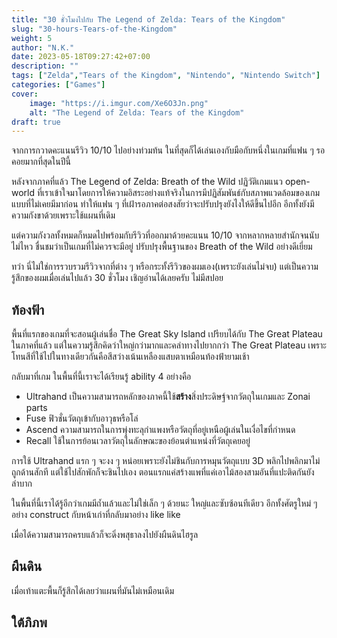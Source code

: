 ```yaml
---
title: "30 ชั่วโมงไปกับ The Legend of Zelda: Tears of the Kingdom"
slug: "30-hours-Tears-of-the-Kingdom"
weight: 5
author: "N.K."
date: 2023-05-18T09:27:42+07:00
description: ""
tags: ["Zelda","Tears of the Kingdom", "Nintendo", "Nintendo Switch"]
categories: ["Games"]
cover:
    image: "https://i.imgur.com/Xe6O3Jn.png"
    alt: "The Legend of Zelda: Tears of the Kingdom"
draft: true
---
```

จากการกวาดคะแนนรีวิว 10/10 ไปอย่างท่วมท้น ในที่สุดก็ได้เล่นเองกับมือกับหนึ่งในเกมที่แฟน ๆ รอคอยมากที่สุดในปีนี้
<!--more-->
หลังจากภาคที่แล้ว The Legend of Zelda: Breath of the Wild ปฏิวัติเกมแนว open-world ที่เราเข้าใจมาโดยการให้ความอิสระอย่างแท้จริงในการมีปฏิสัมพันธ์กับสภาพแวดล้อมของเกมแบบที่ไม่เคยมีมาก่อน ทำให้แฟน ๆ ที่เฝ้ารอภาคต่อสงสัยว่าจะปรับปรุงยังไงให้ดีขึ้นไปอีก อีกทั้งยังมีความกังขาด้วยเพราะใช้แผนที่เดิม

แต่ความกังวลทั้งหมดก็หมดไปพร้อมกับรีวิวที่ออกมาด้วยคะแนน 10/10 จากหลากหลายสำนักจนนับไม่ไหว ชื่นชมว่าเป็นเกมที่ไม่ควรจะมีอยู่ ปรับปรุงพื้นฐานของ Breath of the Wild อย่างดีเยี่ยม

ทว่า นี่ไม่ใช่การรวบรวมรีวิวจากที่ต่าง ๆ หรือกระทั้งรีวิวของผมเอง(เพราะยังเล่นไม่จบ) แต่เป็นความรู้สึกของผมเมื่อเล่นไปแล้ว 30 ชั่วโมง เชิญอ่านได้เลยครับ ไม่มีสปอย

## ท้องฟ้า

พื้นที่แรกของเกมที่จะสอนผู้เล่นชื่อ The Great Sky Island เปรียบได้กับ The Great Plateau ในภาคที่แล้ว แต่ในความรู้สึกคิดว่าใหญ่กว่ามากและคลำทางไปยากกว่า The Great Plateau เพราะโทนสีที่ใช้ไปในทางเดียวกันคือสีสว่างเน้นเหลืองแสบตาเหมือนท้องฟ้ายามเช้า

กลับมาที่เกม ในพื้นที่นี้เราจะได้เรียนรู้ ability 4 อย่างคือ

- Ultrahand เป็นความสามารถหลักของภาคนี้ใช้**สร้าง**สิ่งประดิษฐ์จากวัตถุในเกมและ Zonai parts
- Fuse  ฟิวชั่นวัตถุเข้ากับอาวุธหรือโล่
- Ascend    ความสามารถในการพุ่งทะลุกำแพงหรือวัตถุที่อยู่เหนือผู้เล่นในเงื่อไขที่กำหนด
- Recall    ใช้ในการย้อนเวลาวัตถุในลักษณะของย้อนตำแหน่งที่วัตถุเคยอยู่

การใช้ Ultrahand แรก ๆ จะงง ๆ หน่อยเพราะยังไม่ชินกับการหมุนวัตถุแบบ 3D พลิกไปพลิกมาไม่ถูกด้านสักที แต่ใช้ไปสักพักก็จะชินไปเอง ตอนแรกแค่สร้างแพที่แค่เอาไม้สองสามอันที่แปะติดกันยังลำบาก

ในพื้นที่นี้เราได้รู้อีกว่าเกมมีถ้ำแล้วและไม่ใช่เล็ก ๆ ด้วยนะ ใหญ่และซับซ้อนทีเดียว อีกทั้งศัตรูใหม่ ๆ อย่าง construct กับหน้าเก่าที่กลับมาอย่าง like like

เมื่อได้ความสามารถครบแล้วก็จะดิ่งพสุธาลงไปยังผืนดินไฮรูล

## ผืนดิน

เมื่อเท้าแตะพื้นก็รู้สึกได้เลยว่าแผนที่มันไม่เหมือนเดิม 

## ใต้ภิภพ
